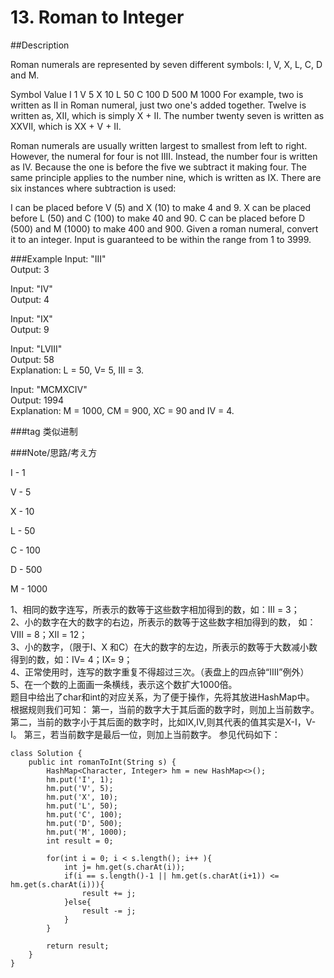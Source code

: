 # 13. Roman to Integer

##Description

Roman numerals are represented by seven different symbols: I, V, X, L, C, D and M.

Symbol       Value
I             1
V             5
X             10
L             50
C             100
D             500
M             1000
For example, two is written as II in Roman numeral, just two one's added together. Twelve is written as, XII, which is simply X + II. The number twenty seven is written as XXVII, which is XX + V + II.

Roman numerals are usually written largest to smallest from left to right. However, the numeral for four is not IIII. Instead, the number four is written as IV. Because the one is before the five we subtract it making four. The same principle applies to the number nine, which is written as IX. There are six instances where subtraction is used:

I can be placed before V (5) and X (10) to make 4 and 9. 
X can be placed before L (50) and C (100) to make 40 and 90. 
C can be placed before D (500) and M (1000) to make 400 and 900.
Given a roman numeral, convert it to an integer. Input is guaranteed to be within the range from 1 to 3999.

###Example
Input: "III"  
Output: 3

Input: "IV"  
Output: 4

Input: "IX"  
Output: 9

Input: "LVIII"  
Output: 58  
Explanation: L = 50, V= 5, III = 3.


Input: "MCMXCIV"  
Output: 1994  
Explanation: M = 1000, CM = 900, XC = 90 and IV = 4.


###tag 
类似进制

###Note/思路/考え方

I - 1

V - 5

X - 10

L - 50

C - 100 

D - 500

M - 1000

1、相同的数字连写，所表示的数等于这些数字相加得到的数，如：Ⅲ = 3；  
2、小的数字在大的数字的右边，所表示的数等于这些数字相加得到的数， 如：Ⅷ = 8；Ⅻ = 12；  
3、小的数字，（限于Ⅰ、X 和C）在大的数字的左边，所表示的数等于大数减小数得到的数，如：Ⅳ= 4；Ⅸ= 9；  
4、正常使用时，连写的数字重复不得超过三次。（表盘上的四点钟“IIII”例外）  
5、在一个数的上面画一条横线，表示这个数扩大1000倍。  
题目中给出了char和int的对应关系，为了便于操作，先将其放进HashMap中。
根据规则我们可知：
第一，当前的数字大于其后面的数字时，则加上当前数字。
第二，当前的数字小于其后面的数字时，比如IX,IV,则其代表的值其实是X-I，V-I。
第三，若当前数字是最后一位，则加上当前数字。
参见代码如下：

    class Solution {
	    public int romanToInt(String s) {
	        HashMap<Character, Integer> hm = new HashMap<>();
	        hm.put('I', 1);
	        hm.put('V', 5);
	        hm.put('X', 10);
	        hm.put('L', 50);
	        hm.put('C', 100);
	        hm.put('D', 500);
	        hm.put('M', 1000);
	        int result = 0;
	        
	        for(int i = 0; i < s.length(); i++ ){
	            int j= hm.get(s.charAt(i));
	            if(i == s.length()-1 || hm.get(s.charAt(i+1)) <= hm.get(s.charAt(i))){
	                result += j;
	            }else{
	                result -= j;
	            }
	        }
	        
	        return result;
	    }
    }